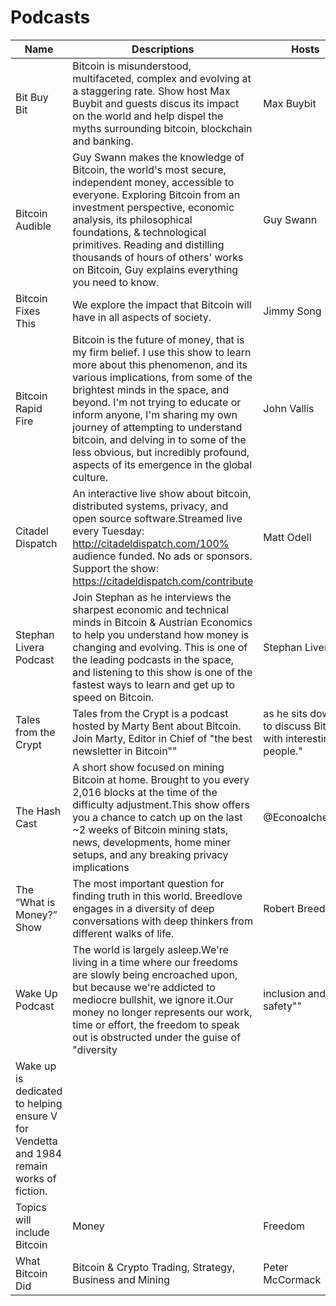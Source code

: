 # Podcasts

| Name                                                                                    	| Descriptions                                                                                                                                                                                                                                                                                                                                                                                                                           	| Hosts                                                        	| Links                                                                                        	|                                                                          	|         	|                  	|               	|                                                                          	|
|-----------------------------------------------------------------------------------------	|----------------------------------------------------------------------------------------------------------------------------------------------------------------------------------------------------------------------------------------------------------------------------------------------------------------------------------------------------------------------------------------------------------------------------------------	|--------------------------------------------------------------	|----------------------------------------------------------------------------------------------	|--------------------------------------------------------------------------	|---------	|------------------	|---------------	|--------------------------------------------------------------------------	|
| Bit Buy Bit                                                                             	| Bitcoin is misunderstood, multifaceted, complex and evolving at a staggering rate. Show host Max Buybit and guests discus its impact on the world and help dispel the myths surrounding bitcoin, blockchain and banking.                                                                                                                                                                                                               	| Max Buybit                                                   	| https://open.spotify.com/show/58fLzau7Vag4cKp5J02AiX                                         	|                                                                          	|         	|                  	|               	|                                                                          	|
| Bitcoin Audible                                                                         	| Guy Swann makes the knowledge of Bitcoin, the world's most secure, independent money, accessible to everyone. Exploring Bitcoin from an investment perspective, economic analysis, its philosophical foundations, & technological primitives. Reading and distilling thousands of hours of others' works on Bitcoin, Guy explains everything you need to know.                                                                         	| Guy Swann                                                    	| https://open.spotify.com/show/16c6WR2znCZM1wveeeJoSz?si=213904cc376e41ce                     	|                                                                          	|         	|                  	|               	|                                                                          	|
| Bitcoin Fixes This                                                                      	| We explore the impact that Bitcoin will have in all aspects of society.                                                                                                                                                                                                                                                                                                                                                                	| Jimmy Song                                                   	| https://open.spotify.com/show/6jEPeE4yhsoZJrDRcs9dLN?si=7be5ec085d124e58                     	|                                                                          	|         	|                  	|               	|                                                                          	|
| Bitcoin Rapid Fire                                                                      	| Bitcoin is the future of money, that is my firm belief. I use this show to learn more about this phenomenon, and its various implications, from some of the brightest minds in the space, and beyond. I'm not trying to educate or inform anyone, I'm sharing my own journey of attempting to understand bitcoin, and delving in to some of the less obvious, but incredibly profound, aspects of its emergence in the global culture. 	| John Vallis                                                  	| https://open.spotify.com/show/0i4SJwrYjxs3Bd5Yqx4Pbw?si=77f89d6d37d14765                     	|                                                                          	|         	|                  	|               	|                                                                          	|
| Citadel Dispatch                                                                        	| An interactive live show about bitcoin, distributed systems, privacy, and open source software.Streamed live every Tuesday: http://citadeldispatch.com/100% audience funded. No ads or sponsors. Support the show: https://citadeldispatch.com/contribute                                                                                                                                                                              	| Matt Odell                                                   	| https://open.spotify.com/show/2KmZgeZUC1trxOvDvfQefy?si=f77911389c9f409a                     	|                                                                          	|         	|                  	|               	|                                                                          	|
| Stephan Livera Podcast                                                                  	| Join Stephan as he interviews the sharpest economic and technical minds in Bitcoin & Austrian Economics to help you understand how money is changing and evolving. This is one of the leading podcasts in the space, and listening to this show is one of the fastest ways to learn and get up to speed on Bitcoin.                                                                                                                    	| Stephan Livera                                               	| https://open.spotify.com/show/3mFUF9kSYpvrCGWLbskRr8?si=b14895dc05e94663                     	|                                                                          	|         	|                  	|               	|                                                                          	|
| Tales from the Crypt                                                                    	| Tales from the Crypt is a podcast hosted by Marty Bent about Bitcoin. Join Marty, Editor in Chief of "the best newsletter in Bitcoin""                                                                                                                                                                                                                                                                                                 	| as he sits down to discuss Bitcoin with interesting people." 	| Marty Bent                                                                                   	| https://open.spotify.com/show/0Vd8E5vWnCfB4xucu87WNZ?si=0a34b507f8ed46e1 	|         	|                  	|               	|                                                                          	|
| The Hash Cast                                                                           	| A short show focused on mining Bitcoin at home. Brought to you every 2,016 blocks at the time of the difficulty adjustment.This show offers you a chance to catch up on the last ~2 weeks of Bitcoin mining stats, news, developments, home miner setups, and any breaking privacy implications                                                                                                                                        	| @Econoalchemist                                              	| https://bitcointv.com/c/hashcast/videos?s=1                                                  	|                                                                          	|         	|                  	|               	|                                                                          	|
| The “What is Money?” Show                                                               	| The most important question for finding truth in this world. Breedlove engages in a diversity of deep conversations with deep thinkers from different walks of life.                                                                                                                                                                                                                                                                   	| Robert Breedlove                                             	| https://open.spotify.com/show/25LPvm8EewBGyfQQ1abIsE?si=c9ae73723f3143c5                     	|                                                                          	|         	|                  	|               	|                                                                          	|
| Wake Up Podcast                                                                         	| The world is largely asleep.We're living in a time where our freedoms are slowly being encroached upon, but because we're addicted to mediocre bullshit, we ignore it.Our money no longer represents our work, time or effort, the freedom to speak out is obstructed under the guise of "diversity                                                                                                                                    	| inclusion and safety""                                       	| privacy is no longer respecte and surveillance has become mainstream ""for our protection"". 	|                                                                          	|         	|                  	|               	|                                                                          	|
| Wake up is dedicated to helping ensure V for Vendetta and 1984 remain works of fiction. 	|                                                                                                                                                                                                                                                                                                                                                                                                                                        	|                                                              	|                                                                                              	|                                                                          	|         	|                  	|               	|                                                                          	|
| Topics will include Bitcoin                                                             	| Money                                                                                                                                                                                                                                                                                                                                                                                                                                  	| Freedom                                                      	| Philosophy                                                                                   	| Psychology                                                               	| Science 	| Ethics and more" 	| Aleks Svetski 	| https://open.spotify.com/show/6POdgh4pgd7G63CnCYwDBm?si=00362ed5a9724fb5 	|
| What Bitcoin Did                                                                        	| Bitcoin & Crypto Trading, Strategy, Business and Mining                                                                                                                                                                                                                                                                                                                                                                                	| Peter McCormack                                              	| https://open.spotify.com/show/0mWUJuONiilW5JSBBFZ0s7                                         	|                                                                          	|         	|                  	|               	|                                                                          	|